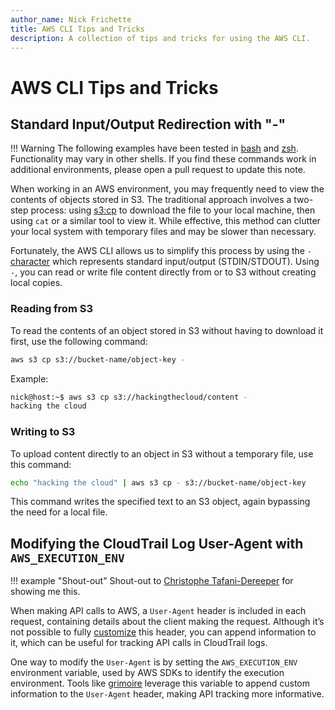 ```yaml
---
author_name: Nick Frichette
title: AWS CLI Tips and Tricks
description: A collection of tips and tricks for using the AWS CLI.
---
```


# AWS CLI Tips and Tricks

## Standard Input/Output Redirection with "-"

!!! Warning
    The following examples have been tested in [bash](https://www.gnu.org/software/bash/) and [zsh](https://zsh.sourceforge.io/). Functionality may vary in other shells. If you find these commands work in additional environments, please open a pull request to update this note.

When working in an AWS environment, you may frequently need to view the contents of objects stored in S3. The traditional approach involves a two-step process: using [s3:cp](https://awscli.amazonaws.com/v2/documentation/api/latest/reference/s3/cp.html) to download the file to your local machine, then using `cat` or a similar tool to view it. While effective, this method can clutter your local system with temporary files and may be slower than necessary.

Fortunately, the AWS CLI allows us to simplify this process by using the `-` [character](https://www.baeldung.com/linux/dash-in-command-line-parameters) which represents standard input/output (STDIN/STDOUT). Using `-`, you can read or write file content directly from or to S3 without creating local copies.

### Reading from S3

To read the contents of an object stored in S3 without having to download it first, use the following command:

```bash
aws s3 cp s3://bucket-name/object-key -
```

Example:

```bash
nick@host:~$ aws s3 cp s3://hackingthecloud/content -
hacking the cloud
```

### Writing to S3

To upload content directly to an object in S3 without a temporary file, use this command:

```bash
echo "hacking the cloud" | aws s3 cp - s3://bucket-name/object-key
```

This command writes the specified text to an S3 object, again bypassing the need for a local file.

## Modifying the CloudTrail Log User-Agent with `AWS_EXECUTION_ENV`

!!! example "Shout-out"
    Shout-out to [Christophe Tafani-Dereeper](https://christophetd.fr/) for showing me this.

When making API calls to AWS, a `User-Agent` header is included in each request, containing details about the client making the request. Although it’s not possible to fully [customize](https://github.com/aws/aws-cli/issues/3990) this header, you can append information to it, which can be useful for tracking API calls in CloudTrail logs.

One way to modify the `User-Agent` is by setting the `AWS_EXECUTION_ENV` environment variable, used by AWS SDKs to identify the execution environment. Tools like [grimoire](https://github.com/DataDog/grimoire) leverage this variable to append custom information to the `User-Agent` header, making API tracking more informative.